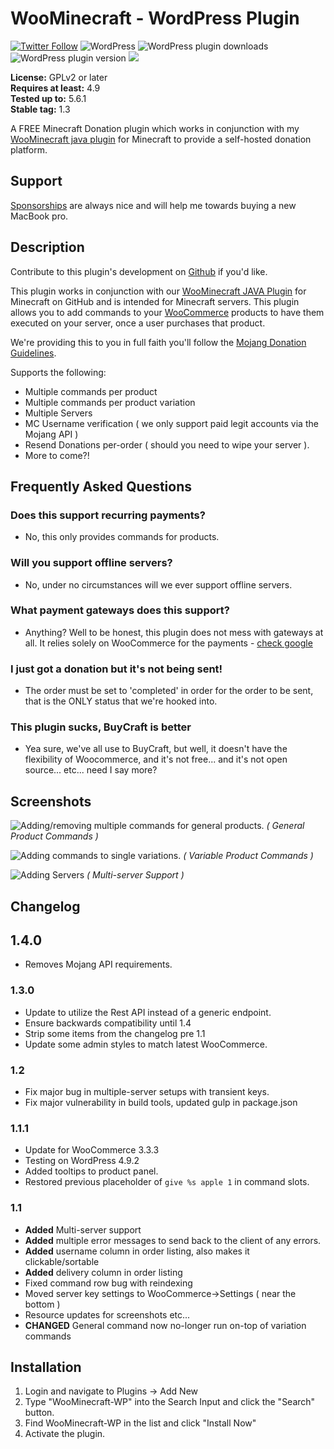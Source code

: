 # WooMinecraft - WordPress Plugin

[![Twitter Follow](https://img.shields.io/twitter/follow/plugish.svg?style=for-the-badge&logo=twitter&label=Follow)](https://twitter.com/plugish) ![WordPress](https://img.shields.io/wordpress/v/woominecraft.svg?style=for-the-badge) ![WordPress plugin downloads](https://img.shields.io/wordpress/plugin/dt/woominecraft.svg?style=for-the-badge) ![WordPress plugin version](https://img.shields.io/wordpress/plugin/v/woominecraft.svg?style=for-the-badge) ![](https://img.shields.io/travis/com/WooMinecraft/woominecraft-wp/master?style=for-the-badge)
 
**License:** GPLv2 or later   
**Requires at least:** 4.9   
**Tested up to:** 5.6.1   
**Stable tag:** 1.3  

A FREE Minecraft Donation plugin which works in conjunction with my [WooMinecraft java plugin](https://github.com/woominecraft/woominecraft) for Minecraft to provide a self-hosted donation platform.

## Support
[Sponsorships](https://github.com/sponsors/JayWood) are always nice and will help me towards buying a new MacBook pro.

## Description

Contribute to this plugin's development on [Github](https://github.com/WooMinecraft/woominecraft-wp) if you'd like.

This plugin works in conjunction with our [WooMinecraft JAVA Plugin](https://github.com/WooMinecraft/WooMinecraft) for Minecraft on GitHub
and is intended for Minecraft servers.  This plugin allows you to add commands to your [WooCommerce](https://wordpress.org/plugins/woocommerce/) products to have
them executed on your server, once a user purchases that product.

We're providing this to you in full faith you'll follow the [Mojang Donation Guidelines](https://mojang.com/2014/06/lets-talk-server-monetisation-the-follow-up-qa/).

Supports the following:
* Multiple commands per product
* Multiple commands per product variation
* Multiple Servers
* MC Username verification ( we only support paid legit accounts via the Mojang API )
* Resend Donations per-order ( should you need to wipe your server ).
* More to come?!

## Frequently Asked Questions

### Does this support recurring payments?
* No, this only provides commands for products.

### Will you support offline servers?
* No, under no circumstances will we ever support offline servers.

### What payment gateways does this support?
* Anything? Well to be honest, this plugin does not mess with gateways at all. It relies solely on WooCommerce for the
payments - [check google](http://lmgtfy.com/?q###Woocommerce+payment+gateways)

### I just got a donation but it's not being sent!
* The order must be set to 'completed' in order for the order to be sent, that is the ONLY status that we're hooked into.

### This plugin sucks, BuyCraft is better
* Yea sure, we've all use to BuyCraft, but well, it doesn't have the flexibility of Woocommerce, and it's not free... and it's not open source... etc... need I say more?

## Screenshots

![Adding/removing multiple commands for general products.](https://raw.githubusercontent.com/WooMinecraft/woominecraft-wp/dev/screenshot-1.png)
   _( General Product Commands )_
   
![Adding commands to single variations.](https://raw.githubusercontent.com/WooMinecraft/woominecraft-wp/dev/screenshot-2.png)
   _( Variable Product Commands )_
   
![Adding Servers](https://raw.githubusercontent.com/WooMinecraft/woominecraft-wp/dev/screenshot-3.png)
   _( Multi-server Support )_

## Changelog

## 1.4.0
* Removes Mojang API requirements.

### 1.3.0
* Update to utilize the Rest API instead of a generic endpoint.
* Ensure backwards compatibility until 1.4
* Strip some items from the changelog pre 1.1
* Update some admin styles to match latest WooCommerce.

### 1.2
* Fix major bug in multiple-server setups with transient keys.
* Fix major vulnerability in build tools, updated gulp in package.json

### 1.1.1
* Update for WooCommerce 3.3.3
* Testing on WordPress 4.9.2
* Added tooltips to product panel.
* Restored previous placeholder of `give %s apple 1` in command slots.

### 1.1
* **Added** Multi-server support
* **Added** multiple error messages to send back to the client of any errors.
* **Added** username column in order listing, also makes it clickable/sortable
* **Added** delivery column in order listing
* Fixed command row bug with reindexing
* Moved server key settings to WooCommerce->Settings ( near the bottom )
* Resource updates for screenshots etc... 
* **CHANGED** General command now no-longer run on-top of variation commands

## Installation

1. Login and navigate to Plugins &rarr; Add New
2. Type "WooMinecraft-WP" into the Search Input and click the "Search" button.
3. Find WooMinecraft-WP in the list and click "Install Now"
4. Activate the plugin.
